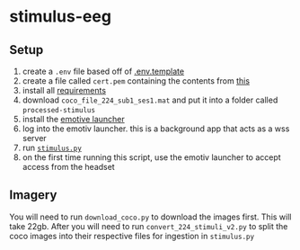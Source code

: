 # stimulus-eeg

## Setup

1. create a `.env` file based off of [.env.template](./.env.template)
1. create a file called `cert.pem` containing the contents from [this](https://github.com/Emotiv/cortex-example/blob/master/certificates/rootCA.pem)
1. install all [requirements](./requirements.txt)
1. download `coco_file_224_sub1_ses1.mat` and put it into a folder called `processed-stimulus`
1. install the [emotive launcher](https://www.emotiv.com/products/emotiv-launcher#download)
1. log into the emotiv launcher. this is a background app that acts as a wss server
1. run [`stimulus.py`](./stimulus.py)
1. on the first time running this script, use the emotiv launcher to accept access from the headset

## Imagery

You will need to run `download_coco.py` to download the images first. This will take 22gb.
After you will need to run `convert_224_stimuli_v2.py` to split the coco images into their respective files for ingestion in `stimulus.py`
